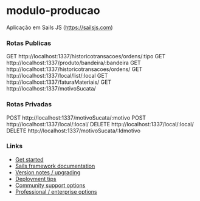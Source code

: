 # modulo-producao

Aplicação em Sails JS (https://sailsjs.com)


### Rotas Publicas
GET http://localhost:1337/historicotransacoes/ordens/:tipo
GET http://localhost:1337/produto/bandeira/:bandeira
GET http://localhost:1337/historicotransacoes/ordens/
GET http://localhost:1337/local/list/:local
GET http://localhost:1337/faturaMateriais/
GET http://localhost:1337/motivoSucata/

### Rotas Privadas
POST http://localhost:1337/motivoSucata/:motivo
POST http://localhost:1337/local/:local/
DELETE http://localhost:1337/local/:local/
DELETE http://localhost:1337/motivoSucata/:Idmotivo


### Links

- [Get started](https://sailsjs.com/get-started)
- [Sails framework documentation](https://sailsjs.com/documentation)
- [Version notes / upgrading](https://sailsjs.com/documentation/upgrading)
- [Deployment tips](https://sailsjs.com/documentation/concepts/deployment)
- [Community support options](https://sailsjs.com/support)
- [Professional / enterprise options](https://sailsjs.com/enterprise)
